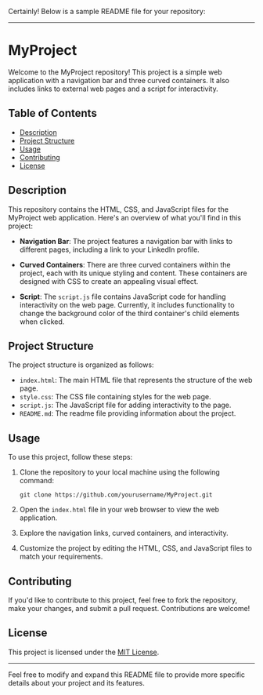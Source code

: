 Certainly! Below is a sample README file for your repository:

---

# MyProject

Welcome to the MyProject repository! This project is a simple web application with a navigation bar and three curved containers. It also includes links to external web pages and a script for interactivity.

## Table of Contents

- [Description](#description)
- [Project Structure](#project-structure)
- [Usage](#usage)
- [Contributing](#contributing)
- [License](#license)

## Description

This repository contains the HTML, CSS, and JavaScript files for the MyProject web application. Here's an overview of what you'll find in this project:

- **Navigation Bar**: The project features a navigation bar with links to different pages, including a link to your LinkedIn profile.

- **Curved Containers**: There are three curved containers within the project, each with its unique styling and content. These containers are designed with CSS to create an appealing visual effect.

- **Script**: The `script.js` file contains JavaScript code for handling interactivity on the web page. Currently, it includes functionality to change the background color of the third container's child elements when clicked.

## Project Structure

The project structure is organized as follows:

- `index.html`: The main HTML file that represents the structure of the web page.
- `style.css`: The CSS file containing styles for the web page.
- `script.js`: The JavaScript file for adding interactivity to the page.
- `README.md`: The readme file providing information about the project.

## Usage

To use this project, follow these steps:

1. Clone the repository to your local machine using the following command:

   ```
   git clone https://github.com/yourusername/MyProject.git
   ```

2. Open the `index.html` file in your web browser to view the web application.

3. Explore the navigation links, curved containers, and interactivity.

4. Customize the project by editing the HTML, CSS, and JavaScript files to match your requirements.

## Contributing

If you'd like to contribute to this project, feel free to fork the repository, make your changes, and submit a pull request. Contributions are welcome!

## License

This project is licensed under the [MIT License](LICENSE).

---

Feel free to modify and expand this README file to provide more specific details about your project and its features.
